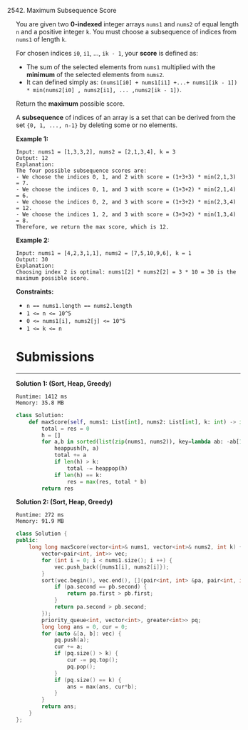 2542. Maximum Subsequence Score

You are given two **0-indexed** integer arrays `nums1` and `nums2` of equal length `n` and a positive integer `k`. You must choose a subsequence of indices from `nums1` of length `k`.

For chosen indices `i0`, `i1`, ..., `ik - 1`, your **score** is defined as:

* The sum of the selected elements from `nums1` multiplied with the **minimum** of the selected elements from `nums2`.
* It can defined simply as: `(nums1[i0] + nums1[i1] +...+ nums1[ik - 1]) * min(nums2[i0] , nums2[i1], ... ,nums2[ik - 1])`.

Return the **maximum** possible score.

A **subsequence** of indices of an array is a set that can be derived from the set `{0, 1, ..., n-1}` by deleting some or no elements.

 

**Example 1:**
```
Input: nums1 = [1,3,3,2], nums2 = [2,1,3,4], k = 3
Output: 12
Explanation: 
The four possible subsequence scores are:
- We choose the indices 0, 1, and 2 with score = (1+3+3) * min(2,1,3) = 7.
- We choose the indices 0, 1, and 3 with score = (1+3+2) * min(2,1,4) = 6. 
- We choose the indices 0, 2, and 3 with score = (1+3+2) * min(2,3,4) = 12. 
- We choose the indices 1, 2, and 3 with score = (3+3+2) * min(1,3,4) = 8.
Therefore, we return the max score, which is 12.
```

**Example 2:**
```
Input: nums1 = [4,2,3,1,1], nums2 = [7,5,10,9,6], k = 1
Output: 30
Explanation: 
Choosing index 2 is optimal: nums1[2] * nums2[2] = 3 * 10 = 30 is the maximum possible score.
```

**Constraints:**

* `n == nums1.length == nums2.length`
* `1 <= n <= 10^5`
* `0 <= nums1[i], nums2[j] <= 10^5`
* `1 <= k <= n`

# Submissions
---
**Solution 1: (Sort, Heap, Greedy)**
```
Runtime: 1412 ms
Memory: 35.8 MB
```
```python
class Solution:
    def maxScore(self, nums1: List[int], nums2: List[int], k: int) -> int:
        total = res = 0
        h = []
        for a,b in sorted(list(zip(nums1, nums2)), key=lambda ab: -ab[1]):
            heappush(h, a)
            total += a
            if len(h) > k:
                total -= heappop(h)
            if len(h) == k:
                res = max(res, total * b)
        return res
```

**Solution 2: (Sort, Heap, Greedy)**
```
Runtime: 272 ms
Memory: 91.9 MB
```
```c++
class Solution {
public:
    long long maxScore(vector<int>& nums1, vector<int>& nums2, int k) {
        vector<pair<int, int>> vec;
        for (int i = 0; i < nums1.size(); i ++) {
            vec.push_back({nums1[i], nums2[i]});
        }
        sort(vec.begin(), vec.end(), [](pair<int, int> &pa, pair<int, int> &pb){
            if (pa.second == pb.second) {
                return pa.first > pb.first;
            }
            return pa.second > pb.second;
        });
        priority_queue<int, vector<int>, greater<int>> pq;
        long long ans = 0, cur = 0;
        for (auto &[a, b]: vec) {
            pq.push(a);
            cur += a;
            if (pq.size() > k) {
                cur -= pq.top();
                pq.pop();
            }
            if (pq.size() == k) {
                ans = max(ans, cur*b);
            }
        }
        return ans;
    }
};
```
